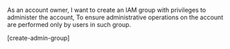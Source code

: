 As an account owner,
I want to create an IAM group with privileges to administer the account,
To ensure administrative operations on the account are performed only by users in such group.

[create-admin-group]